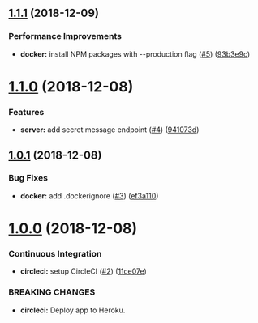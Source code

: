 ## [1.1.1](https://github.com/derek-fong/lexpresed/compare/1.1.0...1.1.1) (2018-12-09)


### Performance Improvements

* **docker:** install NPM packages with --production flag ([#5](https://github.com/derek-fong/lexpresed/issues/5)) ([93b3e9c](https://github.com/derek-fong/lexpresed/commit/93b3e9c))

# [1.1.0](https://github.com/derek-fong/lexpresed/compare/1.0.1...1.1.0) (2018-12-08)


### Features

* **server:** add secret message endpoint ([#4](https://github.com/derek-fong/lexpresed/issues/4)) ([941073d](https://github.com/derek-fong/lexpresed/commit/941073d))

## [1.0.1](https://github.com/derek-fong/lexpresed/compare/1.0.0...1.0.1) (2018-12-08)


### Bug Fixes

* **docker:** add .dockerignore ([#3](https://github.com/derek-fong/lexpresed/issues/3)) ([ef3a110](https://github.com/derek-fong/lexpresed/commit/ef3a110))

# [1.0.0](https://github.com/derek-fong/lexpresed/compare/0.0.0...1.0.0) (2018-12-08)


### Continuous Integration

* **circleci:** setup CircleCI ([#2](https://github.com/derek-fong/lexpresed/issues/2)) ([11ce07e](https://github.com/derek-fong/lexpresed/commit/11ce07e))


### BREAKING CHANGES

* **circleci:** Deploy app to Heroku.
